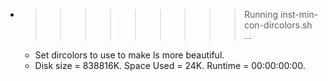 * >>>>>>>>> Running inst-min-con-dircolors.sh ...
  * Set dircolors to use  to make ls more beautiful.
  * Disk size = 838816K. Space Used = 24K. Runtime = 00:00:00:00.
